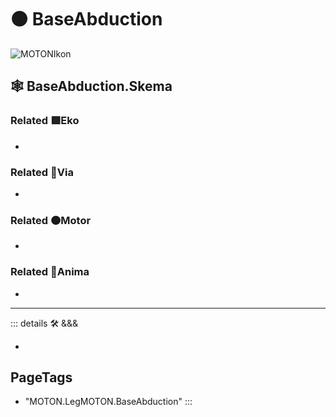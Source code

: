 # 🟠 <motor>BaseAbduction</motor>

![MOTONIkon](/BetaIkon/MOTONs_Ikon.png)

## 🕸 BaseAbduction.Skema

### Related 🟩<ekos>Eko</ekos>

-

### Related 🔻<via>Via</via>

-

### Related 🟠<motor>Motor</motor>

-

### Related 💜<anima>Anima</anima>

-

---

<!-- =================================================== -->
<!-- =================================================== -->
<!-- =================================================== -->
<!-- =================================================== -->
<!-- =================================================== -->
::: details 🛠 <dev>&&&</dev>

-

<h2>PageTags</h2>

- "MOTON.LegMOTON.BaseAbduction"
:::
